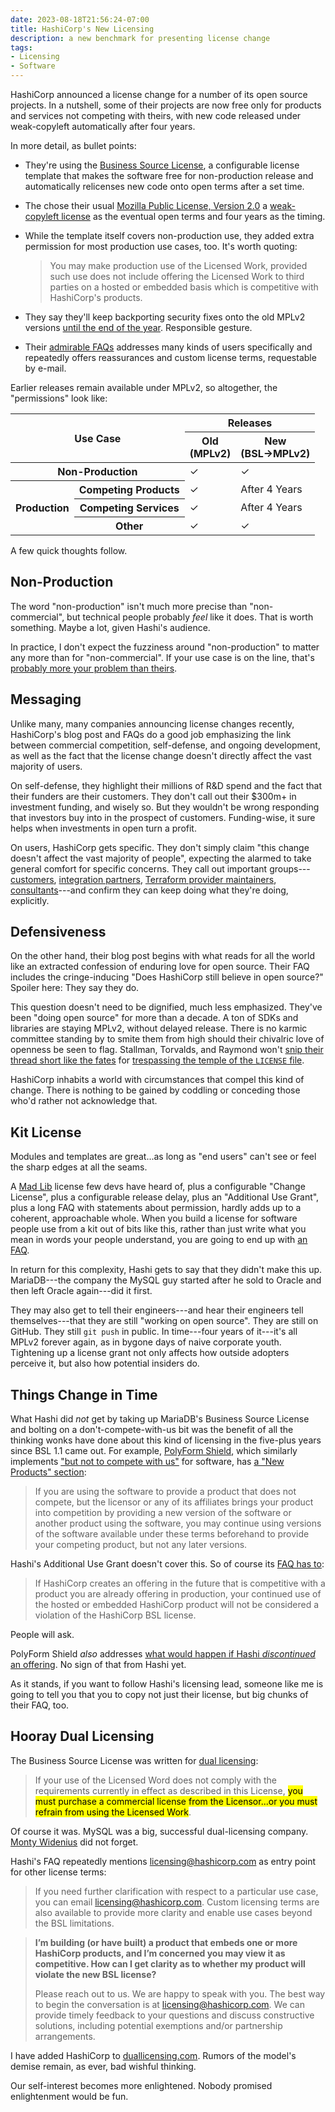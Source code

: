 ```yaml
---
date: 2023-08-18T21:56:24-07:00
title: HashiCorp's New Licensing
description: a new benchmark for presenting license change
tags:
- Licensing
- Software
---
```


[announcement]: https://www.hashicorp.com/blog/hashicorp-adopts-business-source-license

[license]: https://www.hashicorp.com/bsl

[faq]: https://www.hashicorp.com/license-faq

[mpl2]: https://www.mozilla.org/en-US/MPL/2.0/

HashiCorp announced a license change for a number of its open source projects.  In a nutshell, some of their projects are now free only for products and services not competing with theirs, with new code released under weak-copyleft automatically after four years.

In more detail, as bullet points:

- They're using the [Business Source License](https://mariadb.com/bsl-faq-adopting/), a configurable license template that makes the software free for non-production release and automatically relicenses new code onto open terms after a set time.

- The chose their usual [Mozilla Public License, Version 2.0][mpl2] a [weak-copyleft license](https://blueoakcouncil.org/copyleft#weak-copyleft-family) as the eventual open terms and four years as the timing.

- While the template itself covers non-production use, they added extra permission for most production use cases, too.  It's worth quoting:

  > You may make production use of the Licensed Work, provided such use does not include offering the Licensed Work to third parties on a hosted or embedded basis which is competitive with HashiCorp's products.

- They say they'll keep backporting security fixes onto the old MPLv2 versions [until the end of the year](https://www.hashicorp.com/license-faq#security-patch-backporting).  Responsible gesture.

- Their [admirable FAQs][faq] addresses many kinds of users specifically and repeatedly offers reassurances and custom license terms, requestable by e-mail.

Earlier releases remain available under MPLv2, so altogether, the "permissions" look like:

<table class="borders">
  <thead>
    <tr>
      <th colspan="2" rowspan="2">Use Case</th>
      <th colspan="2">Releases</th>
    </tr>
    <tr>
      <th>Old<br>(MPLv2)</th>
      <th>New<br>(BSL→MPLv2)</th>
    </tr>
  </thead>
  <tbody>
    <tr>
      <th colspan="2">Non-Production</th>
      <td>✓</td>
      <td>✓</td>
    </tr>
    <tr>
      <th rowspan="3">Production</th>
      <th>Competing Products</th>
      <td>✓</td>
      <td>After 4 Years</td>
    </tr>
    <tr>
      <th>Competing Services</th>
      <td>✓</td>
      <td>After 4 Years</td>
    </tr>
    <tr>
      <th>Other</th>
      <td>✓</td>
      <td>✓</td>
    </tr>
  </tbody>
</table>

A few quick thoughts follow.

## Non-Production

The word "non-production" isn't much more precise than "non-commercial", but technical people probably _feel_ like it does.  That is worth something.  Maybe a lot,  given Hashi's audience.

In practice, I don't expect the fuzziness around "non-production" to matter any more than for "non-commercial".  If your use case is on the line, that's [probably more your problem than theirs](/2023/07/15/Vague-No-Ops).

## Messaging

Unlike many, many companies announcing license changes recently, HashiCorp's blog post and FAQs do a good job emphasizing the link between commercial competition, self-defense, and ongoing development, as well as the fact that the license change doesn't directly affect the vast majority of users.

On self-defense, they highlight their millions of R&D spend and the fact that their funders are their customers.  They don't call out their $300m+ in investment funding, and wisely so.  But they wouldn't be wrong responding that investors buy into in the prospect of customers.  Funding-wise, it sure helps when investments in open turn a profit.

On users, HashiCorp gets specific.  They don't simply claim "this change doesn't affect the vast majority of people", expecting the alarmed to take general comfort for specific concerns.  They call out important groups---[customers](https://www.hashicorp.com/license-faq#implications-of-change-for-commercial-customers), [integration partners](https://www.hashicorp.com/license-faq#implications-of-change-for-partners), [Terraform provider maintainers](https://www.hashicorp.com/license-faq#impact-on-terraform-providers), [consultants](https://www.hashicorp.com/license-faq#assisting-customers-to-use-products_)---and confirm they can keep doing what they're doing, explicitly.

## Defensiveness

On the other hand, their blog post begins with what reads for all the world like an extracted confession of enduring love for open source.  Their FAQ includes the cringe-inducing "Does HashiCorp still believe in open source?"  Spoiler here: They say they do.

This question doesn't need to be dignified, much less emphasized.  They've been "doing open source" for more than a decade.  A ton of SDKs and libraries are staying MPLv2, without delayed release.  There is no karmic committee standing by to smite them from high should their chivalric love of openness be seen to flag.  Stallman, Torvalds, and Raymond won't [snip their thread short like the fates](https://en.wikipedia.org/wiki/Fates) for [trespassing the temple of the `LICENSE` file](https://github.com/hashicorp/terraform/blob/main/LICENSE).

HashiCorp inhabits a world with circumstances that compel this kind of change.  There is nothing to be gained by coddling or conceding those who'd rather not acknowledge that.

## Kit License

Modules and templates are great...as long as "end users" can't see or feel the sharp edges at all the seams.

A [Mad Lib](https://en.wikipedia.org/wiki/Mad_Libs) license few devs have heard of, plus a configurable "Change License", plus a configurable release delay, plus an "Additional Use Grant", plus a long FAQ with statements about permission, hardly adds up to a coherent, approachable whole.  When you build a license for software people use from a kit out of bits like this, rather than just write what you mean in words your people understand, you are going to end up with [an FAQ][faq].

In return for this complexity, Hashi gets to say that they didn't make this up.  MariaDB---the company the MySQL guy started after he sold to Oracle and then left Oracle again---did it first.

They may also get to tell their engineers---and hear their engineers tell themselves---that they are still "working on open source".  They are still on GitHub.  They still `git push` in public.  In time---four years of it---it's all MPLv2 forever again, as in bygone days of naive corporate youth.  Tightening up a license grant not only affects how outside adopters perceive it, but also how potential insiders do.

## Things Change in Time

What Hashi did _not_ get by taking up MariaDB's Business Source License and bolting on a don't-compete-with-us bit was the benefit of all the thinking wonks have done about this kind of licensing in the five-plus years since BSL&nbsp;1.1 came out.  For example, [PolyForm Shield](https://polyformproject.org/licenses/shield/1.0.0/), which similarly implements ["but not to compete with us"](https://polyformproject.org/licenses/shield/1.0.0/#noncompete) for software, has [a "New Products" section](https://polyformproject.org/licenses/shield/1.0.0/#new-products):

> If you are using the software to provide a product that does not compete, but the licensor or any of its affiliates brings your product into competition by providing a new version of the software or another product using the software, you may continue using versions of the software available under these terms beforehand to provide your competing product, but not any later versions.

Hashi's Additional Use Grant doesn't cover this.  So of course its [FAQ has to](https://www.hashicorp.com/license-faq#future-competitive-products):

> If HashiCorp creates an offering in the future that is competitive with a product you are already offering in production, your continued use of the hosted or embedded HashiCorp product will not be considered a violation of the HashiCorp BSL license.

People will ask.

PolyForm Shield _also_ addresses [what would happen if Hashi _discontinued_ an offering](https://polyformproject.org/licenses/shield/1.0.0/#discontinued-products).  No sign of that from Hashi yet.

As it stands, if you want to follow Hashi's licensing lead, someone like me is going to tell you that you to copy not just their license, but big chunks of their FAQ, too.

## Hooray Dual Licensing

The Business Source License was written for [dual licensing](https://duallicensing.com):

> If your use of the Licensed Word does not comply with the requirements currently in effect as described in this License, <mark>you must purchase a commercial license from the Licensor...or you must refrain from using the Licensed Work</mark>.

Of course it was.  MySQL was a big, successful dual-licensing company.  [Monty Widenius](https://en.wikipedia.org/wiki/Michael_Widenius) did not forget.

Hashi's FAQ repeatedly mentions licensing@hashicorp.com as entry point for other license terms:

> If you need further clarification with respect to a particular use case, you can email licensing@hashicorp.com.  Custom licensing terms are also available to provide more clarity and enable use cases beyond the BSL limitations.

> **I’m building (or have built) a product that embeds one or more HashiCorp products, and I’m concerned you may view it as competitive. How can I get clarity as to whether my product will violate the new BSL license?**
>
> Please reach out to us.  We are happy to speak with you.  The best way to begin the conversation is at licensing@hashicorp.com.  We can provide timely feedback to your questions and discuss constructive solutions, including potential exemptions and/or partnership arrangements.

I have added HashiCorp to [duallicensing.com](https://duallicensing.com).  Rumors of the model's demise remain, as ever, bad wishful thinking.

Our self-interest becomes more enlightened.  Nobody promised enlightenment would be fun.
